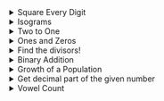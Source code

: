 <details>
<summary>Square Every Digit</summary>

  + [solution](Square%20Every%20Digit.py) | [codewars link](https://www.codewars.com/kata/546e2562b03326a88e000020)

>Welcome. In this kata, you are asked to square every digit of a number and concatenate them.  
>For example, if we run `9119` through the function, `811181` will come out, 
> because `9^2` is `81` and `1^2` is `1`.
>Note: The function accepts an integer and returns an integer
</details>

<details>
<summary>Isograms</summary>

  + [solution](Isograms.py) | [codewars link](https://www.codewars.com/kata/54ba84be607a92aa900000f1)

> An isogram is a word that has no repeating letters, consecutive or non-consecutive. 
> Implement a function that determines whether a string that contains only letters 
> is an isogram. Assume the empty string is an isogram. Ignore letter case.
>
>Examples:
>
>`is_isogram("Dermatoglyphics" ) == true`
>`is_isogram("aba" ) == false`
</details>

<details>
<summary>Two to One</summary>

  + [solution](Two%20to%20One.py) | [codewars link](https://www.codewars.com/kata/5656b6906de340bd1b0000ac)

>Take 2 strings `s1` and `s2` including only letters from `a` to `z`. Return a 
> new sorted string, the longest possible, containing distinct letters - each 
> taken only once - coming from s`1` or `s2`.  
> 
> Examples:
> 
>`a = "xyaabbbccccdefww"
b = "xxxxyyyyabklmopq"`
`longest(a, b) -> "abcdefklmopqwxy"`
</details>

<details>
<summary>Ones and Zeros</summary>

  + [solution](Ones%20and%20Zeros.py) | [codewars link](https://www.codewars.com/kata/578553c3a1b8d5c40300037c)    

>Given an array of ones and zeroes, convert the equivalent binary value to an integer.  
Eg: `[0, 0, 0, 1]` is treated as 0001 which is the binary representation of `1`.
>
>Examples:
>
>`Testing: [0, 0, 1, 0] ==> 2`  
>`Testing: [0, 1, 0, 1] ==> 5`  
>`Testing: [1, 0, 0, 1] ==> 9`  
>`Testing: [1, 1, 1, 1] ==> 15`
</details>

<details>
<summary>Find the divisors! </summary>

  + [solution](Find%20the%20divisors!.py) | [codewars link](https://www.codewars.com/kata/544aed4c4a30184e960010f4)

> Create a function named `divisors`/`Divisors` that takes an integer `n > 1` and returns an array 
> with all of the integer's divisors(except for 1 and the number itself), from smallest to largest.   
> If the number is prime return the string `(integer) is prime`.
> 
> Examples:
> 
> `divisors(12); #should return [2,3,4,6]`
>`divisors(13); #should return "13 is prime"`
</details>

<details>
<summary>Binary Addition</summary>

  + [solution](Binary%20Addition.py) | [codewars link](https://www.codewars.com/kata/551f37452ff852b7bd000139)

>Implement a function that adds two numbers together and returns their sum in binary. 
> The conversion can be done before, or after the addition.  
>The binary number returned should be a string.
</details>

<details>
<summary>Growth of a Population</summary>

  + [solution](Growth%20of%20a%20Population.py) | [codewars link](https://www.codewars.com/kata/563b662a59afc2b5120000c6)

> In a small town the population is `p0` at the beginning of a year. The population regularly increases 
> by `percent` per year and moreover `aug` new inhabitants per year come to live in the town.   
> How many years does the town need to see its population greater or equal to `p` inhabitants?    
> More generally given parameters:    
>`p0`, `percent`, `aug` (inhabitants coming or leaving each year), `p` (population to surpass)  
>the function `nb_year` should return `n` number of entire years needed to get a population greater or equal to `p`.  
>`aug` is an integer, `percent` a positive or null floating number, `p0` and `p` are positive integers (> 0)
>
>Examples:  
>`nb_year(1500, 5, 100, 5000) -> 15`  
>`nb_year(1500000, 2.5, 10000, 2000000) -> 10`
</details>

<details>
<summary>Get decimal part of the given number</summary>

  + [solution](Get%20decimal%20part%20of%20the%20given%20number.py) | [codewars link](https://www.codewars.com/kata/586e4c61aa0428f04e000069) 

>Write a function that returns only the decimal part of the given number.  
>You only have to handle valid numbers, not `Infinity`, `NaN`, or similar. Always return a positive decimal part.  
>
>Examples  
>`get_decimal(2.4)  # 0.4`  
>`get_decimal(-0.2) # 0.2`
</details>

<details>
<summary>Vowel Count</summary>

  + [solution](Vowel%20Count.py) | [codewars link](https://www.codewars.com/kata/54ff3102c1bad923760001f3)

>Return the number (count) of vowels in the given string.  
>We will consider `a, e, i, o, u` as vowels for this Kata (but not `y`).  
>The input string will only consist of lower case letters and/or spaces.  
</details>
